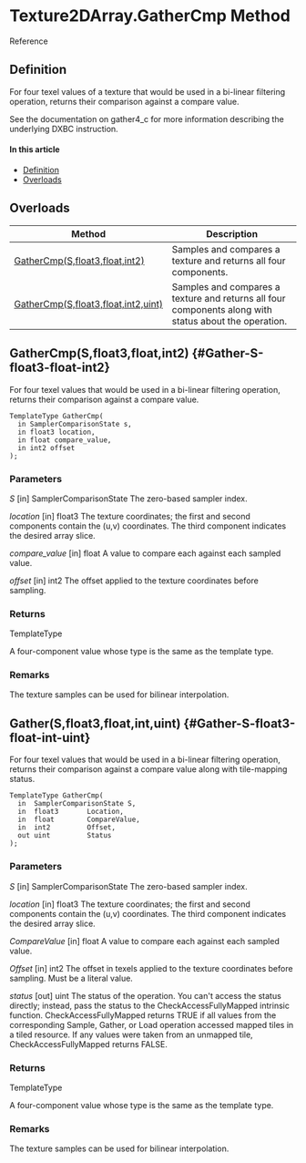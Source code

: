 # Texture2DArray.GatherCmp Method

Reference

## Definition

For four texel values of a texture that would be used in a bi-linear filtering operation, returns their comparison against a compare value.

See the documentation on gather4_c for more information describing the underlying DXBC instruction.

#### In this article

*  [Definition](#definition)
*  [Overloads](#overloads)

## Overloads

| Method | Description |
| ------ | ----------- |
| [GatherCmp(S,float3,float,int2)](#GatherCmp-S-float3-float-int2) | Samples and compares a texture and returns all four components. |
| [GatherCmp(S,float3,float,int2,uint)](#GatherCmp-S-float3-float-int2-uint) | Samples and compares a texture and returns all four components along with status about the operation. |

## GatherCmp(S,float3,float,int2) {#Gather-S-float3-float-int2}

For four texel values that would be used in a bi-linear filtering operation, returns their comparison against a compare value.

```HLSL
TemplateType GatherCmp(
  in SamplerComparisonState s,
  in float3 location,
  in float compare_value,
  in int2 offset
);
```

### Parameters
<i>S</i> [in] SamplerComparisonState
The zero-based sampler index.

<i>location</i> [in] float3
The texture coordinates; the first and second components contain the (u,v) coordinates.  The third component indicates the desired array slice.

<i>compare_value</i> [in] float
A value to compare each against each sampled value.

<i>offset</i> [in] int2
The offset applied to the texture coordinates before sampling.

### Returns
TemplateType

A four-component value whose type is the same as the template type.

### Remarks
The texture samples can be used for bilinear interpolation.

## Gather(S,float3,float,int,uint) {#Gather-S-float3-float-int-uint}

For four texel values that would be used in a bi-linear filtering operation, returns their comparison against a compare value along with tile-mapping status.

```HLSL
TemplateType GatherCmp(
  in  SamplerComparisonState S,
  in  float3       Location,
  in  float        CompareValue,
  in  int2         Offset,
  out uint         Status
);
```

### Parameters
<i>S</i> [in] SamplerComparisonState
The zero-based sampler index.

<i>location</i> [in] float3
The texture coordinates; the first and second components contain the (u,v) coordinates.  The third component indicates the desired array slice.

<i>CompareValue</i> [in] float
A value to compare each against each sampled value.

<i>Offset</i> [in] int2
The offset in texels applied to the texture coordinates before sampling. Must be a literal value.

<i>status</i> [out] uint
The status of the operation. You can't access the status directly; instead, pass the status to the CheckAccessFullyMapped intrinsic function. CheckAccessFullyMapped returns TRUE if all values from the corresponding Sample, Gather, or Load operation accessed mapped tiles in a tiled resource. If any values were taken from an unmapped tile, CheckAccessFullyMapped returns FALSE.

### Returns
TemplateType

A four-component value whose type is the same as the template type.

### Remarks
The texture samples can be used for bilinear interpolation.